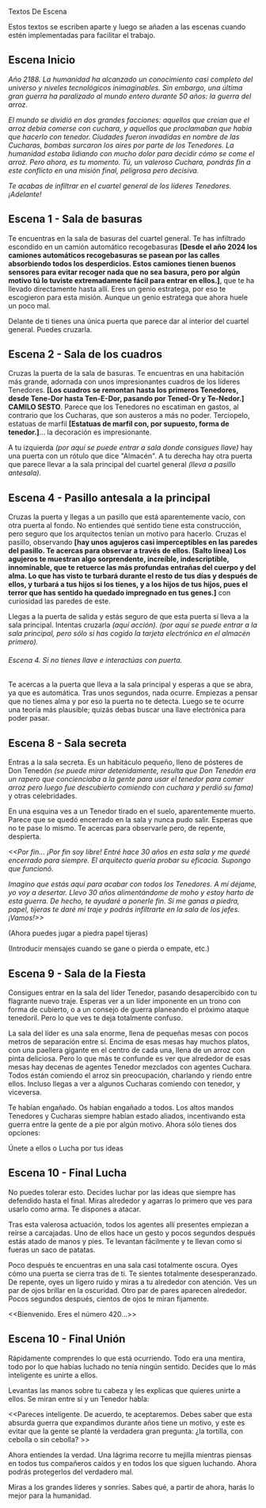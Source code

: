 Textos De Escena

Estos textos se escriben aparte y luego se añaden a las escenas cuando estén implementadas para facilitar el trabajo.



## Escena Inicio

*Año 2188. La humanidad ha alcanzado un conocimiento casi completo del universo y niveles tecnológicos inimaginables. Sin embargo, una última gran guerra ha paralizado al mundo entero durante 50 años: la guerra del arroz.*

*El mundo se dividió en dos grandes facciones: aquellos que creían que el arroz debía comerse con cuchara, y aquellos que proclamaban que había que hacerlo con tenedor. Ciudades fueron invadidas en nombre de las Cucharas, bombas surcaron los aires por parte de los Tenedores. La humanidad estaba lidiando con mucho dolor para decidir cómo se come el arroz. Pero ahora, es tu momento. Tú, un valeroso Cuchara, pondrás fin a este conflicto en una misión final, peligrosa pero decisiva.*

*Te acabas de infiltrar en el cuartel general de los líderes Tenedores. ¡Adelante!*



## Escena 1 - Sala de basuras

Te encuentras en la sala de basuras del cuartel general. Te has infiltrado escondido en un camión automático recogebasuras **[Desde el año 2024 los camiones automáticos recogebasuras se pasean por las calles absorbiendo todos los desperdicios. Estos camiones tienen buenos sensores para evitar recoger nada que no sea basura, pero por algún motivo tú lo tuviste extremadamente fácil para entrar en ellos.]**, que te ha llevado directamente hasta allí. Eres un genio estratega, por eso te escogieron para esta misión. Aunque un genio estratega que ahora huele un poco mal.

Delante de ti tienes una única puerta que parece dar al interior del cuartel general. Puedes cruzarla.



## Escena 2 - Sala de los cuadros

Cruzas la puerta de la sala de basuras. Te encuentras en una habitación más grande, adornada con unos impresionantes cuadros de los líderes Tenedores. **[Los cuadros se remontan hasta los primeros Tenedores, desde Tene-Dor hasta Ten-E-Dor, pasando por Tened-Or y Te-Nedor.]** **CAMILO SESTO**. Parece que los Tenedores no escatiman en gastos, al contrario que los Cucharas, que son austeros a más no poder. Terciopelo, estatuas de marfil **[Estatuas de marfil con, por supuesto, forma de tenedor.]**... la decoración es impresionante.

A tu izquierda *(por aquí se puede entrar a sala donde consigues llave)* hay una puerta con un rótulo que dice "Almacén". A tu derecha hay otra puerta que parece llevar a la sala principal del cuartel general *(lleva a pasillo antesala).*



## Escena 4 - Pasillo antesala a la principal

Cruzas la puerta y llegas a un pasillo que está aparentemente vacío, con otra puerta al fondo. No entiendes qué sentido tiene esta construcción, pero seguro que los arquitectos tenían un motivo para hacerlo. Cruzas el pasillo, observando **[hay unos agujeros casi imperceptibles en las paredes del pasillo. Te acercas para observar a través de ellos.  (Salto línea) Los agujeros te muestran algo sorprendente, increíble, indescriptible, innominable, que te retuerce las más profundas entrañas del cuerpo y del alma. Lo que has visto te turbará durante el resto de tus días y después de ellos, y turbará a tus hijos si los tienes, y a los hijos de tus hijos, pues el terror que has sentido ha quedado impregnado en tus genes.]** con curiosidad las paredes de este.

Llegas a la puerta de salida y estás seguro de que esta puerta sí lleva a la sala principal. Intentas cruzarla *(aquí acción). (por aquí se puede entrar a la sala principal, pero sólo si has cogido la tarjeta electrónica en el almacén primero).*



###### Escena 4. Si no tienes llave e interactúas con puerta.

Te acercas a la puerta que lleva a la sala principal y esperas a que se abra, ya que es automática. Tras unos segundos, nada ocurre. Empiezas a pensar que no tienes alma y por eso la puerta no te detecta. Luego se te ocurre una teoría más plausible; quizás debas buscar una llave electrónica para poder pasar.



## Escena 8 - Sala secreta

Entras a la sala secreta. Es un habitáculo pequeño, lleno de pósteres de Don Tenedón *(se puede mirar detenidamente, resulta que Don Tenedón era un rapero que concienciaba a la gente para usar el tenedor para comer arroz pero luego fue descubierto comiendo con cuchara y perdió su fama)* y otras celebridades.

En una esquina ves a un Tenedor tirado en el suelo, aparentemente muerto. Parece que se quedó encerrado en la sala y nunca pudo salir. Esperas que no te pase lo mismo. Te acercas para observarle pero, de repente, despierta.

*<<Por fin... ¡Por fin soy libre! Entré hace 30 años en esta sala y me quedé encerrado para siempre. El arquitecto quería probar su eficacia. Supongo que funcionó.*

*Imagino que estás aquí para acabar con todos los Tenedores. A mí déjame, yo voy a desertar. Llevo 30 años alimentándome de moho y estoy harto de esta guerra. De hecho, te ayudaré a ponerle fin. Si me ganas a piedra, papel, tijeras te daré mi traje y podrás infiltrarte en la sala de los jefes. ¡Vamos!>>*

(Ahora puedes jugar a piedra papel tijeras)

(Introducir mensajes cuando se gane o pierda o empate, etc.) 



## Escena 9 - Sala de la Fiesta

Consigues entrar en la sala del líder Tenedor, pasando desapercibido con tu flagrante nuevo traje. Esperas ver a un líder imponente en un trono con forma de cubierto, o a un consejo de guerra planeando el próximo ataque tenedoril. Pero lo que ves te deja totalmente confuso.

La sala del líder es una sala enorme, llena de pequeñas mesas con pocos metros de separación entre sí. Encima de esas mesas hay muchos platos, con una paellera gigante en el centro de cada una, llena de un arroz con pinta deliciosa. Pero lo que más te confunde es ver que alrededor de esas mesas hay decenas de agentes Tenedor mezclados con agentes Cuchara. Todos están comiendo el arroz sin preocupación, charlando y riendo entre ellos. Incluso llegas a ver a algunos Cucharas comiendo con tenedor, y viceversa.

Te habían engañado. Os habían engañado a todos. Los altos mandos Tenedores y Cucharas siempre habían estado aliados, incentivando esta guerra entre la gente de a pie por algún motivo. Ahora sólo tienes dos opciones:

Únete a ellos o Lucha por tus ideas



## Escena 10 - Final Lucha

No puedes tolerar esto. Decides luchar por las ideas que siempre has defendido hasta el final. Miras alrededor y agarras lo primero que ves para usarlo como arma. Te dispones a atacar.

Tras esta valerosa actuación, todos los agentes allí presentes empiezan a reírse a carcajadas. Uno de ellos hace un gesto y pocos segundos después estás atado de manos y pies. Te levantan fácilmente y te llevan como si fueras un saco de patatas.

Poco después te encuentras en una sala casi totalmente oscura. Oyes cómo una puerta se cierra tras de ti. Te sientes totalmente desesperanzado. De repente, oyes un ligero ruido y miras a tu alrededor con atención. Ves un par de ojos brillar en la oscuridad. Otro par de pares aparecen alrededor. Pocos segundos después, cientos de ojos te miran fijamente.

<<Bienvenido. Eres el número 420...>> 



## Escena 10 - Final Unión

Rápidamente comprendes lo que está ocurriendo. Todo era una mentira, todo por lo que habías luchado no tenía ningún sentido. Decides que lo más inteligente es unirte a ellos.

Levantas las manos sobre tu cabeza y les explicas que quieres unirte a ellos. Se miran entre sí y un Tenedor habla:

<<Pareces inteligente. De acuerdo, te aceptaremos. Debes saber que esta absurda guerra que expandimos durante años tiene un motivo, y este es evitar que la gente se planté la verdadera gran pregunta: ¿la tortilla, con cebolla o sin cebolla? >>

Ahora entiendes la verdad. Una lágrima recorre tu mejilla mientras piensas en todos tus compañeros caídos y en todos los que siguen luchando. Ahora podrás protegerlos del verdadero mal.

Miras a los grandes líderes y sonríes. Sabes qué, a partir de ahora, harás lo mejor para la humanidad. 
